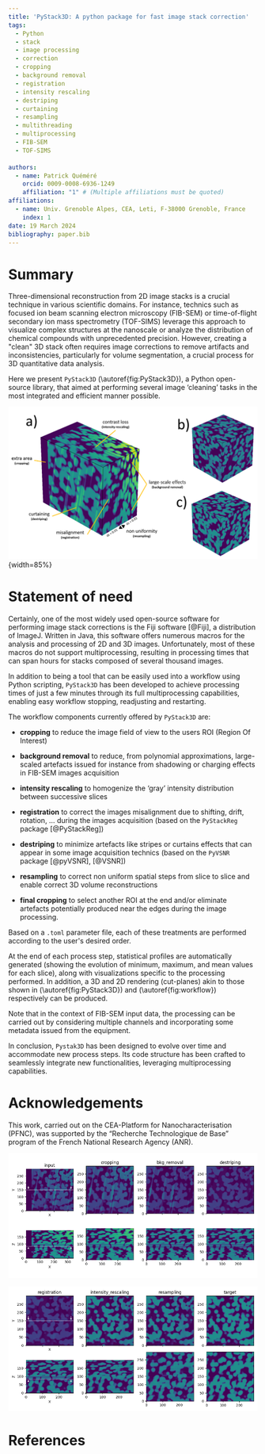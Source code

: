 ```yaml
---
title: 'PyStack3D: A python package for fast image stack correction'
tags:
  - Python
  - stack
  - image processing
  - correction
  - cropping
  - background removal
  - registration
  - intensity rescaling
  - destriping
  - curtaining
  - resampling
  - multithreading
  - multiprocessing
  - FIB-SEM
  - TOF-SIMS

authors:
  - name: Patrick Quéméré
    orcid: 0009-0008-6936-1249
    affiliation: "1" # (Multiple affiliations must be quoted)
affiliations:
  - name: Univ. Grenoble Alpes, CEA, Leti, F-38000 Grenoble, France
    index: 1
date: 19 March 2024
bibliography: paper.bib
---
```


# Summary

Three-dimensional reconstruction from 2D image stacks is a crucial technique in various scientific domains. For instance, technics such as focused ion beam scanning electron microscopy (FIB-SEM) or time-of-flight secondary ion mass spectrometry (TOF-SIMS) leverage this approach to visualize complex structures at the nanoscale or analyze the distribution of chemical compounds with unprecedented precision. However, creating a "clean" 3D stack often requires image corrections to remove artifacts and inconsistencies, particularly for volume segmentation, a crucial process for 3D quantitative data analysis.

Here we present ``PyStack3D`` (\autoref{fig:PyStack3D}), a Python open-source library, that aimed at performing several image ‘cleaning’ tasks in the most integrated and efficient manner possible.

![a) Synthetic stack with different types of defects. b) Corrected stack. c) Ground truth.\label{fig:PyStack3D}](../doc/_static/pystack3d.png){width=85%}

# Statement of need

Certainly, one of the most widely used open-source software for performing image stack corrections is the Fiji software [@Fiji], a distribution of ImageJ. Written in Java, this software offers numerous macros for the analysis and processing of 2D and 3D images. Unfortunately, most of these macros do not support multiprocessing, resulting in processing times that can span hours for stacks composed of several thousand images.

In addition to being a tool that can be easily used into a workflow using Python scripting, ``PyStack3D`` has been developed to achieve processing times of just a few minutes through its full multiprocessing capabilities, enabling easy workflow stopping, readjusting and restarting.

The workflow components currently offered by ``PyStack3D`` are:

* **cropping** to reduce the image field of view to the users ROI (Region Of Interest)

* **background removal** to reduce, from polynomial approximations, large-scaled artefacts issued for instance from shadowing or charging effects in FIB-SEM images acquisition

* **intensity rescaling** to homogenize the ‘gray’ intensity distribution between successive slices

* **registration** to correct the images misalignment due to shifting, drift, rotation, … during the images acquisition (based on the ``PyStackReg`` package [@PyStackReg])

* **destriping** to minimize artefacts like stripes or curtains effects that can appear in some image acquisition technics (based on the ``PyVSNR`` package [@pyVSNR], [@VSNR])

* **resampling** to correct non uniform spatial steps from slice to slice and enable correct 3D volume reconstructions

* **final cropping** to select another ROI at the end and/or eliminate artefacts potentially produced near the edges during the image processing.

Based on a ``.toml`` parameter file, each of these treatments are performed according to the user's desired order.

At the end of each process step, statistical profiles are automatically generated (showing the evolution of minimum, maximum, and mean values for each slice), along with visualizations specific to the processing performed. In addition, a 3D and 2D rendering (cut-planes) akin to those shown in (\autoref{fig:PyStack3D}) and (\autoref{fig:workflow}) respectively can be produced.

Note that in the context of FIB-SEM input data, the processing can be carried out by considering multiple channels and incorporating some metadata issued from the equipment.

In conclusion, ``Pystak3D`` has been designed to evolve over time and accommodate new process steps. Its code structure has been crafted to seamlessly integrate new functionalities, leveraging multiprocessing capabilities.

# Acknowledgements

This work, carried out on the CEA-Platform for Nanocharacterisation (PFNC), was supported by the “Recherche Technologique de Base” program of the French National Research Agency (ANR).

![](../doc/_static/workflow_1.png)

![Cut-planes related to the different process steps issued from the Figure 1b stack correction.\label{fig:workflow}](../doc/_static/workflow_2.png)

# References